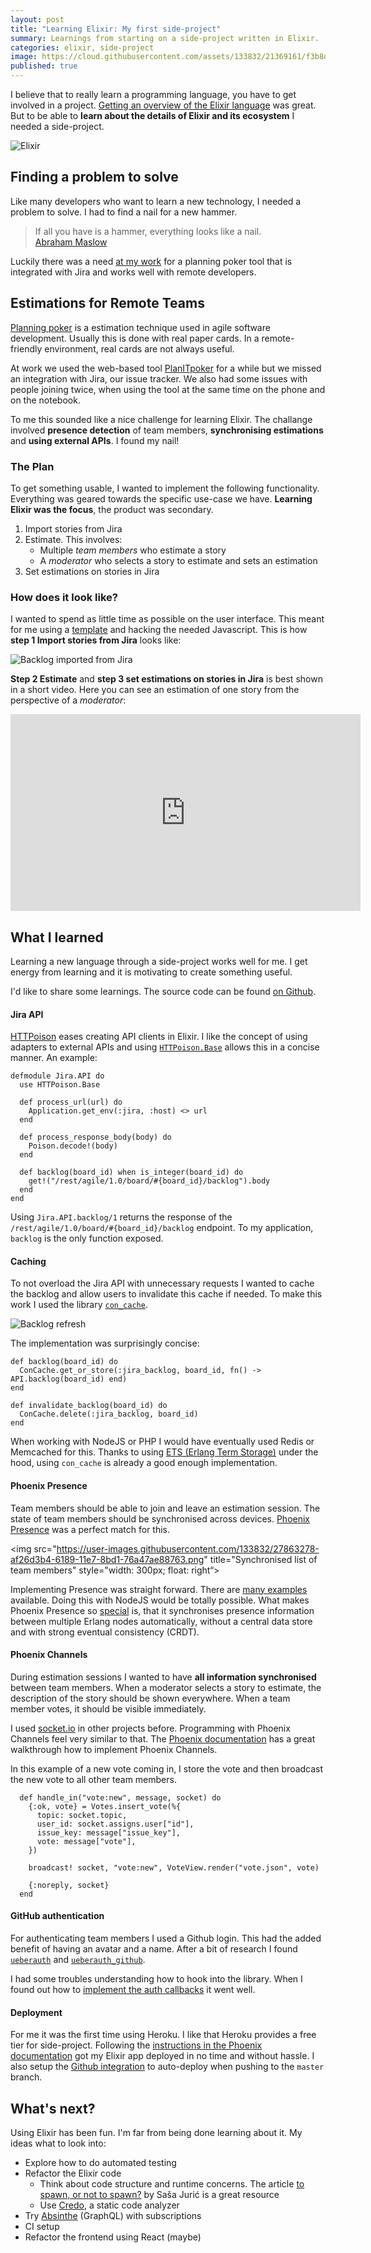 ```yaml
---
layout: post
title: "Learning Elixir: My first side-project"
summary: Learnings from starting on a side-project written in Elixir.
categories: elixir, side-project
image: https://cloud.githubusercontent.com/assets/133832/21369161/f3b8dae6-c705-11e6-8f9e-2195ebb85a95.png
published: true
---
```


I believe that to really learn a programming language, you have to get involved in a project. [Getting an overview of the Elixir language](/post/why-elixir-has-great-potential) was great. But to be able to **learn about the details of Elixir and its ecosystem** I needed a side-project.

![Elixir](https://cloud.githubusercontent.com/assets/133832/21369161/f3b8dae6-c705-11e6-8f9e-2195ebb85a95.png)


## Finding a problem to solve
Like many developers who want to learn a new technology, I needed a problem to solve. I had to find a nail for a new hammer. 

> If all you have is a hammer, everything looks like a nail.  
> [Abraham Maslow](https://en.wikipedia.org/wiki/Abraham_Maslow)

Luckily there was a need [at my work](https://www.ticketswap.com) for a planning poker tool that is integrated with Jira and works well with remote developers. 

## Estimations for Remote Teams
[Planning poker](https://en.wikipedia.org/wiki/Planning_poker) is a estimation technique used in agile software development. Usually this is done with real paper cards. In a remote-friendly environment, real cards are not always useful. 

At work we used the web-based tool [PlanITpoker](http://www.planitpoker.com) for a while but we missed an integration with Jira, our issue tracker.  We also had some issues with people joining twice, when using the tool at the same time on the phone and on the notebook. 

To me this sounded like a nice challenge for learning Elixir. The challange involved **presence detection** of team members, **synchronising estimations** and **using external APIs**. I found my nail!

### The Plan
To get something usable, I wanted to implement the following functionality. Everything was geared towards the specific use-case we have. **Learning Elixir was the focus**, the product was secondary. 

1. Import stories from Jira  
2. Estimate. This involves:
	- Multiple *team members* who estimate a story
	- A *moderator* who selects a story to estimate and sets an estimation 
3. Set estimations on stories in Jira

### How does it look like?
I wanted to spend as little time as possible on the user interface. This meant for me using a [template](https://www.creative-tim.com/product/paper-kit) and hacking the needed Javascript. This is how **step 1 Import stories from Jira** looks like:

![Backlog imported from Jira](https://user-images.githubusercontent.com/133832/27861877-f3be3b7c-6182-11e7-8eba-3d1cfa4a260a.png)

**Step 2  Estimate** and **step 3 set estimations on stories in Jira** is best shown in a short video. Here you can see an estimation of one story from the perspective of a *moderator*:

<iframe width="560" height="315" src="https://www.youtube.com/embed/uEaGnlmUaWE" frameborder="0" allowfullscreen></iframe>

## What I learned 
Learning a new language through a side-project works well for me. I get energy from learning and it is motivating to create something useful. 

I'd like to share some learnings. The source code can be found [on Github](https://github.com/adri/estimator). 

#### Jira API
[HTTPoison](https://github.com/edgurgel/httpoison) eases creating API clients in Elixir. I like the concept of using adapters to external APIs and using [`HTTPoison.Base`](https://github.com/edgurgel/httpoison#wrapping-httpoisonbase) allows this in a concise manner. An example:

    defmodule Jira.API do
      use HTTPoison.Base
     
      def process_url(url) do
        Application.get_env(:jira, :host) <> url
      end
      
      def process_response_body(body) do
        Poison.decode!(body)
      end
      
      def backlog(board_id) when is_integer(board_id) do
        get!("/rest/agile/1.0/board/#{board_id}/backlog").body
      end
    end

Using `Jira.API.backlog/1` returns the response of the `/rest/agile/1.0/board/#{board_id}/backlog` endpoint. To my application, `backlog` is the only function exposed. 
  
#### Caching
To not overload the Jira API with unnecessary requests I wanted to cache the backlog and allow users to invalidate this cache if needed. To make this work I used the library [`con_cache`](https://github.com/sasa1977/con_cache). 

![Backlog refresh](https://user-images.githubusercontent.com/133832/27863220-6082cc22-6189-11e7-8529-33e922b51cae.png)

The implementation was surprisingly concise:

    def backlog(board_id) do
      ConCache.get_or_store(:jira_backlog, board_id, fn() -> API.backlog(board_id) end)
    end
    
    def invalidate_backlog(board_id) do
      ConCache.delete(:jira_backlog, board_id)
    end

When working with NodeJS or PHP I would have eventually used Redis or Memcached for this. Thanks to using [ETS (Erlang Term Storage)](http://erlang.org/doc/man/ets.html) under the hood, using `con_cache` is already a good enough implementation.

#### Phoenix Presence
Team members should be able to join and leave an estimation session. The state of team members should be synchronised across devices. [Phoenix Presence](https://hexdocs.pm/phoenix/Phoenix.Presence.html) was a perfect match for this.

<img src="https://user-images.githubusercontent.com/133832/27863278-af26d3b4-6189-11e7-8bd1-76a47ae88763.png" title="Synchronised list of team members" style="width: 300px; float: right“>

Implementing Presence was straight forward. There are [many examples](https://www.google.com/search?q=phoenix+presence+example) available. Doing this with NodeJS would be totally possible. What makes Phoenix Presence so [special](https://dockyard.com/blog/2016/03/25/what-makes-phoenix-presence-special-sneak-peek) is, that it synchronises presence information between multiple Erlang nodes automatically, without a central data store and with strong eventual consistency (CRDT). 

#### Phoenix Channels
During estimation sessions I wanted to have **all information synchronised** between team members. When a moderator selects a story to estimate, the description of the story should be shown everywhere. When a team member votes, it should be visible immediately.

I used [socket.io](https://socket.io) in other projects before. Programming with Phoenix Channels feel very similar to that. The [Phoenix documentation](http://www.phoenixframework.org/docs/channels) has a great walkthrough how to implement Phoenix Channels.

In this example of a new vote coming in, I store the vote and then broadcast the new vote to all other team members.

```  
  def handle_in("vote:new", message, socket) do
    {:ok, vote} = Votes.insert_vote(%{
      topic: socket.topic,
      user_id: socket.assigns.user["id"],
      issue_key: message["issue_key"],
      vote: message["vote"],
    })

    broadcast! socket, "vote:new", VoteView.render("vote.json", vote)

    {:noreply, socket}
  end
```


#### GitHub authentication
For authenticating team members I used a Github login. This had the added benefit of having an avatar and a name. After a bit of research I found [`ueberauth`](https://github.com/ueberauth/ueberauth) and [`ueberauth_github`](https://github.com/ueberauth/ueberauth_github). 

I had some troubles understanding how to hook into the library. When I found out how to [implement the auth callbacks](https://github.com/adri/estimator/blob/1d1eb74ce464a359b089f095f09bf49f41b426ea/lib/estimator/web/controllers/auth_controller.ex#L20) it went well. 

#### Deployment
For me it was the first time using Heroku. I like that Heroku provides a free tier for side-project. Following the [instructions in the Phoenix documentation](http://www.phoenixframework.org/docs/heroku) got my Elixir app deployed in no time and without hassle. I also setup the [Github integration](https://devcenter.heroku.com/articles/github-integration) to auto-deploy when pushing to the `master` branch.

## What's next?
Using Elixir has been fun. I'm far from being done learning about it. My ideas what to look into:

* Explore how to do automated testing
* Refactor the Elixir code 
	* Think about code structure and runtime concerns. The article [to spawn, or not to spawn?](http://theerlangelist.com/article/spawn_or_not) by Saša Jurić is a great resource 
	* Use [Credo](https://github.com/rrrene/credo), a static code analyzer
* Try [Absinthe](http://absinthe-graphql.org) (GraphQL) with subscriptions
* CI setup 
* Refactor the frontend using React (maybe)

